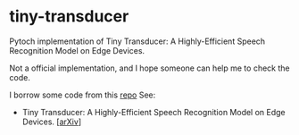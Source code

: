 # tiny-transducer
Pytoch implementation of Tiny Transducer: A Highly-Efficient Speech Recognition Model on Edge Devices.

Not a official implementation, and I hope someone can help me to check the code.

I borrow some code from this [repo](https://github.com/sooftware/RNN-Transducer)
See:
- Tiny Transducer: A Highly-Efficient Speech Recognition Model on Edge Devices. [[arXiv](https://arxiv.org/pdf/2101.06856.pdf)]

